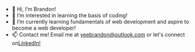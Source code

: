 - 👋 Hi, I’m Brandon!
- 👀 I’m interested in learning the basis of coding! 
- 🌱 I’m currently learning fundamentals of web development and aspire to become a web developer!
- 📫 Contact me! Email me at yeebrandon@outlook.com or let's connect on<a href='https://www.linkedin.com/in/brandonskyee/'>LinkedIn!</a>

<!---
xyzuka/xyzuka is a ✨ special ✨ repository because its `README.md` (this file) appears on your GitHub profile.
You can click the Preview link to take a look at your changes.
--->
